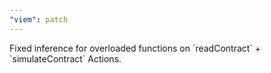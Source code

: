 ```yaml
---
"viem": patch
---
```


Fixed inference for overloaded functions on \`readContract\` + \`simulateContract\` Actions.
